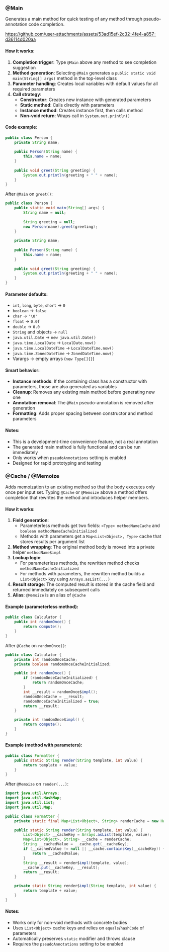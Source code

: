 ### @Main

Generates a main method for quick testing of any method through pseudo-annotation code completion.

https://github.com/user-attachments/assets/53ad15ef-2c32-4fe4-a857-d36114d020aa

#### How it works:
1. **Completion trigger**: Type `@Main` above any method to see completion suggestion
2. **Method generation**: Selecting `@Main` generates a `public static void main(String[] args)` method in the top-level class
3. **Parameter handling**: Creates local variables with default values for all required parameters
4. **Call strategy**: 
   - **Constructor**: Creates new instance with generated parameters
   - **Static method**: Calls directly with parameters
   - **Instance method**: Creates instance first, then calls method
   - **Non-void return**: Wraps call in `System.out.println()`

#### Code example:
```java
public class Person {
    private String name;
    
    public Person(String name) {
        this.name = name;
    }
    
    public void greet(String greeting) {
        System.out.println(greeting + " " + name);
    }
}
```

After `@Main` on `greet()`:
```java
public class Person {
    public static void main(String[] args) {
        String name = null;
        
        String greeting = null;
        new Person(name).greet(greeting);
    }
    
    private String name;
    
    public Person(String name) {
        this.name = name;
    }
    
    public void greet(String greeting) {
        System.out.println(greeting + " " + name);
    }
}
```

#### Parameter defaults:
- `int`, `long`, `byte`, `short` → `0`
- `boolean` → `false`
- `char` → `'\0'`
- `float` → `0.0f`
- `double` → `0.0`
- `String` and objects → `null`
- `java.util.Date` → `new java.util.Date()`
- `java.time.LocalDate` → `LocalDate.now()`
- `java.time.LocalDateTime` → `LocalDateTime.now()`
- `java.time.ZonedDateTime` → `ZonedDateTime.now()`
- Varargs → empty arrays (`new Type[]{}`)

#### Smart behavior:
- **Instance methods**: If the containing class has a constructor with parameters, those are also generated as variables
- **Cleanup**: Removes any existing main method before generating new one
- **Annotation removal**: The `@Main` pseudo-annotation is removed after generation
- **Formatting**: Adds proper spacing between constructor and method parameters

#### Notes:
- This is a development-time convenience feature, not a real annotation
- The generated main method is fully functional and can be run immediately
- Only works when `pseudoAnnotations` setting is enabled
- Designed for rapid prototyping and testing

### @Cache / @Memoize

Adds memoization to an existing method so that the body executes only once per input set. Typing `@Cache` or `@Memoize` above a
method offers completion that rewrites the method and introduces helper members.

#### How it works:
1. **Field generation**:
   - Parameterless methods get two fields: `<Type> methodNameCache` and `boolean methodNameCacheInitialized`
   - Methods with parameters get a `Map<List<Object>, Type>` cache that stores results per argument list
2. **Method wrapping**: The original method body is moved into a private helper `methodName$impl`
3. **Lookup logic**:
   - For parameterless methods, the rewritten method checks `methodNameCacheInitialized`
   - For methods with parameters, the rewritten method builds a `List<Object>` key using `Arrays.asList(...)`
4. **Result storage**: The computed result is stored in the cache field and returned immediately on subsequent calls
5. **Alias**: `@Memoize` is an alias of `@Cache`

#### Example (parameterless method):
```java
public class Calculator {
    public int randomOnce() {
        return compute();
    }
}
```

After `@Cache` on `randomOnce()`:
```java
public class Calculator {
    private int randomOnceCache;
    private boolean randomOnceCacheInitialized;

    public int randomOnce() {
        if (randomOnceCacheInitialized) {
            return randomOnceCache;
        }
        int __result = randomOnce$impl();
        randomOnceCache = __result;
        randomOnceCacheInitialized = true;
        return __result;
    }

    private int randomOnce$impl() {
        return compute();
    }
}
```

#### Example (method with parameters):
```java
public class Formatter {
    public static String render(String template, int value) {
        return template + value;
    }
}
```

After `@Memoize` on `render(...)`:
```java
import java.util.Arrays;
import java.util.HashMap;
import java.util.List;
import java.util.Map;

public class Formatter {
    private static final Map<List<Object>, String> renderCache = new HashMap<>();

    public static String render(String template, int value) {
        List<Object> __cacheKey = Arrays.asList(template, value);
        Map<List<Object>, String> __cache = renderCache;
        String __cachedValue = __cache.get(__cacheKey);
        if (__cachedValue != null || __cache.containsKey(__cacheKey)) {
            return __cachedValue;
        }
        String __result = render$impl(template, value);
        __cache.put(__cacheKey, __result);
        return __result;
    }

    private static String render$impl(String template, int value) {
        return template + value;
    }
}
```

#### Notes:
- Works only for non-void methods with concrete bodies
- Uses `List<Object>` cache keys and relies on `equals`/`hashCode` of parameters
- Automatically preserves `static` modifier and throws clause
- Requires the `pseudoAnnotations` setting to be enabled

